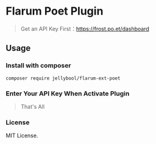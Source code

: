 # Flarum Poet Plugin

> Get an API Key First：https://frost.po.et/dashboard

## Usage

### Install with composer
```
composer require jellybool/flarum-ext-poet
```

### Enter Your API Key When Activate Plugin

> That's All

### License

MIT License.